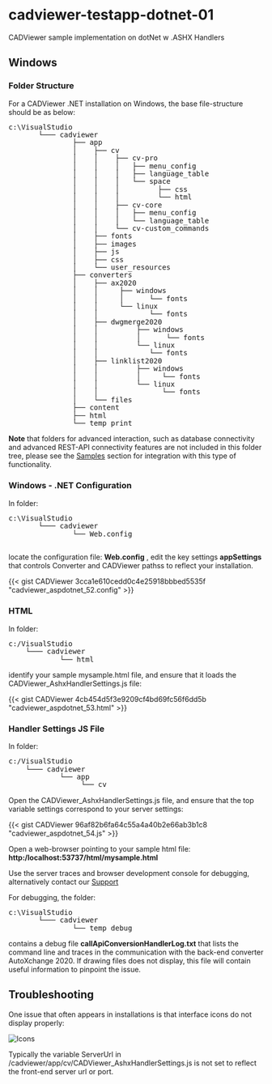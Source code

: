 # cadviewer-testapp-dotnet-01
CADViewer sample implementation on dotNet w .ASHX Handlers



## Windows

### Folder Structure

For a CADViewer .NET installation on Windows, the base file-structure should be as below: 

<pre style="line-height: 110%">
c:\VisualStudio
       └─── cadviewer
               ├── app
               │    ├── cv
               │    │    ├── cv-pro 
               │    │    │   ├── menu_config
               │    │    │   ├── language_table
               │    │    │   └── space
               │    │    │         ├── css 
               │    │    │         └── html
               │    │    ├── cv-core
               │    │    │   ├── menu_config
               │    │    │   └── language_table
               │    │    └── cv-custom_commands
               │    ├── fonts
               │    ├── images
               │    ├── js
               │    ├── css
               │    └── user_resources	
               ├── converters
               │    ├── ax2020
               │    │     ├── windows 
               │    │     │      └── fonts
               │    │     └── linux
               │    │            └── fonts
               │    ├── dwgmerge2020
               │    │         ├── windows 
               │    │         │      └── fonts
               │    │         └── linux
               │    │            └── fonts
               │    ├── linklist2020
               │    │         ├── windows 
               │    │         │     └── fonts
               │    │         └── linux
               │    │               └── fonts
               │    └── files
               ├── content
               ├── html
               └── temp_print
</pre>

**Note** that folders for advanced interaction, such as database connectivity and advanced REST-API connectivity features are not included in this folder tree, please see the [Samples](/cadviewertechdocs/samples/) section for integration with this type of functionality.

### Windows - .NET Configuration

In folder:

<pre style="line-height: 110%">
c:\VisualStudio
       └─── cadviewer
               └── Web.config

</pre>

locate the configuration file: **Web.config** , edit the key settings **appSettings** that controls Converter and CADViewer pathss to reflect your installation.


{{< gist CADViewer 3cca1e610cedd0c4e25918bbbed5535f "cadviewer_aspdotnet_52.config" >}}


### HTML 


In folder:

<pre style="line-height: 110%">
c:/VisualStudio
    └─── cadviewer
            └── html
</pre>



identify your sample mysample.html file, and ensure that it loads the CADViewer_AshxHandlerSettings.js file: 

{{< gist CADViewer 4cb454d5f3e9209cf4bd69fc56f6dd5b "cadviewer_aspdotnet_53.html" >}}


### Handler Settings JS File 


In folder:

<pre style="line-height: 110%">
c:/VisualStudio
    └─── cadviewer
            └── app
                 └── cv
</pre>

Open the CADViewer_AshxHandlerSettings.js file, and ensure that the top variable settings correspond to your server settings: 

{{< gist CADViewer 96af82b6fa64c55a4a40b2e66ab3b1c8 "cadviewer_aspdotnet_54.js" >}}


Open a web-browser pointing to your sample html file:    **http:/localhost:53737/html/mysample.html**

Use the server traces and browser development console for debugging, alternatively contact our [Support](/cadviewertechdocs/support/)  

For debugging, the folder:
<pre style="line-height: 110%">
c:\VisualStudio
       └─── cadviewer
               └── temp_debug
</pre>
contains a debug file **callApiConversionHandlerLog.txt** that lists the command line and traces in the communication with the back-end converter AutoXchange 2020. If drawing files does not display, this file will contain useful information to pinpoint the issue.





## Troubleshooting

One issue that often appears in installations is that interface icons do not display properly:

![Icons](https://cadviewer.com/cadviewertechdocs/images/missing_icons.png "Icons missing")

Typically the variable ServerUrl in /cadviewer/app/cv/CADViewer_AshxHandlerSettings.js is not set to reflect the front-end server url or port.


